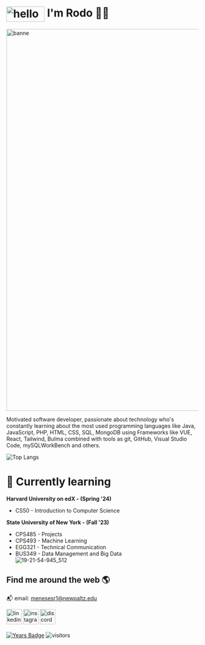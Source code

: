 # <img src='https://github.com/RodoJML/RodoJML/assets/63088555/b6d2f1aa-de81-4cca-817e-966bf49703a9' alt='hello' height='40' width='100' style="vertical-align: top"> I'm Rodo 👋🏽
<img width="1001" alt="banne" src="https://github.com/RodoJML/RodoJML/assets/63088555/f7b1be76-5942-469a-b6a9-f7d3460f8518">

Motivated software developer, passionate about technology who's constantly learning about the most used programming languages like Java, JavaScript, PHP, HTML, CSS, SQL, MongoDB using Frameworks like VUE, React, Tailwind, Bulma combined with tools as git, GitHub, Visual Studio Code, mySQLWorkBench and others.


![Top Langs](https://github-readme-stats.vercel.app/api/top-langs/?username=RodoJML&layout=compact&theme=dark)

# 📲 Currently learning
**Harvard University on edX - (Spring '24)**
* CS50 - Introduction to Computer Science
  
**State University of New York - (Fall '23)**
* CPS485 - Projects
* CPS493 - Machine Learning
* EGG321 - Technical Communication
* BUS349 - Data Management and Big Data  
![19-21-54-945_512](https://github.com/RodoJML/RodoJML/assets/63088555/5e15d623-618f-4204-b82a-b24e0adb3521)
## Find me around the web 🌎
📬 email: menesesr1@newpaltz.edu

[<img src='https://cdn.jsdelivr.net/npm/simple-icons@3.0.1/icons/linkedin.svg' alt='linkedin' height='40'>](https://www.linkedin.com/in/rodolfo-meneses-leal-08b66a20a/)
[<img src='https://cdn.jsdelivr.net/npm/simple-icons@3.0.1/icons/instagram.svg' alt='instagram' height='40'>](https://www.instagram.com/rodojml/)
[<img src='https://cdn-icons-png.flaticon.com/512/3670/3670325.png' alt='discord' height='40'>](https://www.discordapp.com/users/695849984712638475)
<br/><br/>
[![Years Badge](https://badges.pufler.dev/years/rodojml)](https://badges.pufler.dev)
![visitors](https://visitor-badge.laobi.icu/badge?page_id=rodojml.rodojml)



